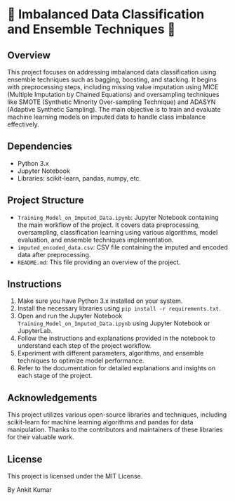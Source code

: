 # 🌟 Imbalanced Data Classification and Ensemble Techniques 🌟

## Overview
This project focuses on addressing imbalanced data classification using ensemble techniques such as bagging, boosting, and stacking. It begins with preprocessing steps, including missing value imputation using MICE (Multiple Imputation by Chained Equations) and oversampling techniques like SMOTE (Synthetic Minority Over-sampling Technique) and ADASYN (Adaptive Synthetic Sampling). The main objective is to train and evaluate machine learning models on imputed data to handle class imbalance effectively.

## Dependencies
- Python 3.x
- Jupyter Notebook
- Libraries: scikit-learn, pandas, numpy, etc.

## Project Structure
- `Training_Model_on_Imputed_Data.ipynb`: Jupyter Notebook containing the main workflow of the project. It covers data preprocessing, oversampling, classification learning using various algorithms, model evaluation, and ensemble techniques implementation.
- `imputed_encoded_data.csv`: CSV file containing the imputed and encoded data after preprocessing.
- `README.md`: This file providing an overview of the project.

## Instructions
1. Make sure you have Python 3.x installed on your system.
2. Install the necessary libraries using `pip install -r requirements.txt`.
3. Open and run the Jupyter Notebook `Training_Model_on_Imputed_Data.ipynb` using Jupyter Notebook or JupyterLab.
4. Follow the instructions and explanations provided in the notebook to understand each step of the project workflow.
5. Experiment with different parameters, algorithms, and ensemble techniques to optimize model performance.
6. Refer to the documentation for detailed explanations and insights on each stage of the project.

## Acknowledgements
This project utilizes various open-source libraries and techniques, including scikit-learn for machine learning algorithms and pandas for data manipulation.
Thanks to the contributors and maintainers of these libraries for their valuable work.

## License
This project is licensed under the MIT License.


By Ankit Kumar 